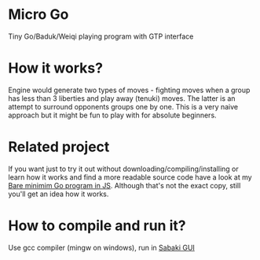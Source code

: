 # Micro Go
Tiny Go/Baduk/Weiqi playing program with GTP interface

# How it works?
Engine would generate two types of moves - fighting moves
when a group has less than 3 liberties and play away (tenuki) moves.
The latter is an attempt to surround opponents groups one by one.
This is a very naive approach but it might be fun to play with for
absolute beginners.

# Related project
If you want just to try it out without downloading/compiling/installing
or learn how it works and find a more readable source code have a look at my
<a href="https://github.com/maksimKorzh/bmgp/tree/main">Bare minimim Go program in JS</a>.
Although that's not the exact copy, still you'll get an idea how it works.

# How to compile and run it?
Use gcc compiler (mingw on windows), run in
<a href="https://github.com/SabakiHQ/Sabaki/releases">Sabaki GUI</a>
